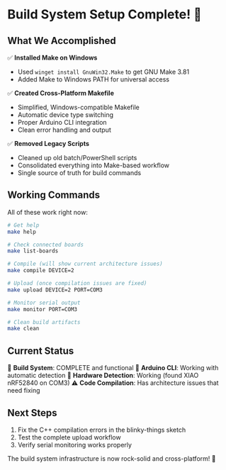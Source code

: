 # Build System Setup Complete! 🎉

## What We Accomplished

✅ **Installed Make on Windows**
- Used `winget install GnuWin32.Make` to get GNU Make 3.81
- Added Make to Windows PATH for universal access

✅ **Created Cross-Platform Makefile**
- Simplified, Windows-compatible Makefile
- Automatic device type switching
- Proper Arduino CLI integration
- Clean error handling and output

✅ **Removed Legacy Scripts**
- Cleaned up old batch/PowerShell scripts
- Consolidated everything into Make-based workflow
- Single source of truth for build commands

## Working Commands

All of these work right now:

```bash
# Get help
make help

# Check connected boards
make list-boards

# Compile (will show current architecture issues)
make compile DEVICE=2

# Upload (once compilation issues are fixed)
make upload DEVICE=2 PORT=COM3

# Monitor serial output
make monitor PORT=COM3

# Clean build artifacts
make clean
```

## Current Status

🔧 **Build System**: COMPLETE and functional
📡 **Arduino CLI**: Working with automatic detection
🔌 **Hardware Detection**: Working (found XIAO nRF52840 on COM3)
⚠️ **Code Compilation**: Has architecture issues that need fixing

## Next Steps

1. Fix the C++ compilation errors in the blinky-things sketch
2. Test the complete upload workflow
3. Verify serial monitoring works properly

The build system infrastructure is now rock-solid and cross-platform! 🚀